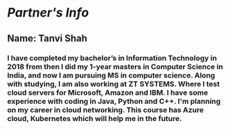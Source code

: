 
# **_Partner's Info_**

## **Name: Tanvi Shah**
### I have completed my bachelor’s in Information Technology in 2018 from then I did my 1-year masters in Computer Science in India, and now I am pursuing MS in computer science. Along with studying, I am also working at ZT SYSTEMS. Where I test cloud servers for Microsoft, Amazon and IBM. I have some experience with coding in Java, Python and C++. I'm planning on my career in cloud networking. This course has Azure cloud, Kubernetes which will help me in the future. 



